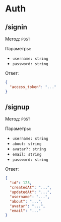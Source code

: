 # Auth

## /signin

Метод: `POST`

Параметры:

- `username: string`
- `password: string`

Ответ:

```json
{
  "access_token": "..."
}
```

## /signup

Метод: `POST`

Параметры:

- `username: string`
- `about: string`
- `avatar?: string`
- `email: string`
- `password: string`

Ответ:

```json
{
  "id": 123,
  "createdAt": "...",
  "updatedAt": "...",
  "username": "...",
  "about": "...",
  "avatar": "...",
  "email": "..."
}
```
